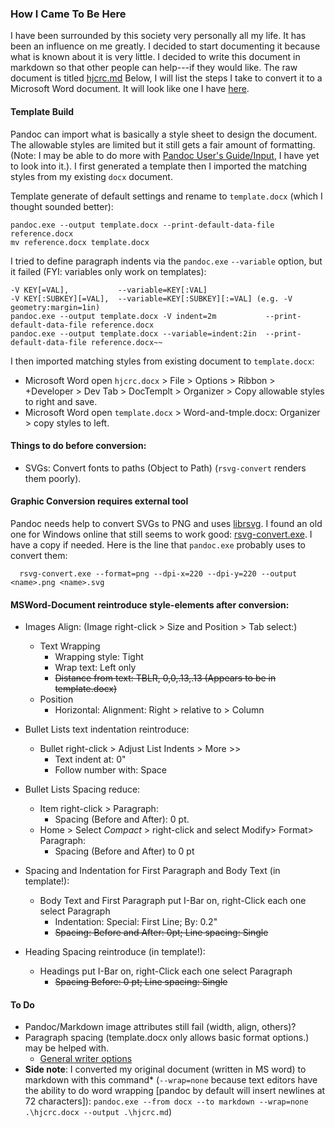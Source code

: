 ### How I Came To Be Here

I have been surrounded by this society very personally all my life. It has been an influence on me greatly. I decided to start documenting it because what is known about it is very little. I decided to write this document in markdown so that other people can help---if they would like. The raw document is titled [hjcrc.md](https://github.com/EdenWise/hjcrc/blob/main/hjcrc.md) Below, I will list the steps I take to convert it to a Microsoft Word document. It will look like one I have [here](http://tinyurl.com/hjcr1).

#### Template Build

Pandoc can import what is basically a style sheet to design the document. The allowable styles are limited but it still gets a fair amount of formatting. (Note: I may be able to do more with [Pandoc User's Guide/Input](https://pandoc.org/MANUAL.html#input), I have yet to look into it.). I first generated a template then I imported the matching styles from my existing `docx` document.

Template generate of default settings and rename to `template.docx` (which I thought sounded better):

    pandoc.exe --output template.docx --print-default-data-file reference.docx
    mv reference.docx template.docx

I tried to define paragraph indents via the `pandoc.exe` `--variable` option, but it failed (FYI: variables only work on templates):

    -V KEY[=VAL],           --variable=KEY[:VAL]
    -V KEY[:SUBKEY][=VAL],  --variable=KEY[:SUBKEY][:=VAL] (e.g. -V geometry:margin=1in)
    pandoc.exe --output template.docx -V indent=2m           --print-default-data-file reference.docx   
    pandoc.exe --output template.docx --variable=indent:2in  --print-default-data-file reference.docx~~

I then imported matching styles from existing document to `template.docx`:

* Microsoft Word open `hjcrc.docx` > File > Options > Ribbon > +Developer > Dev Tab > DocTemplt > Organizer > Copy allowable styles to right and save.
* Microsoft Word open `template.docx`  > Word-and-tmple.docx: Organizer > copy styles to left.

#### Things to do before conversion:

* SVGs: Convert fonts to paths (Object to Path) (`rsvg-convert` renders them poorly).

#### Graphic Conversion requires external tool

Pandoc needs help to convert SVGs to PNG and uses [librsvg](https://wiki.gnome.org/action/show/Projects/LibRsvg). I found an old one for Windows online that still seems to work good: [rsvg-convert.exe](https://opensourcepack.blogspot.com/2012/06/rsvg-convert-svg-image-conversion-tool.html). I have a copy if needed. Here is the line that `pandoc.exe` probably uses to convert them:

      rsvg-convert.exe --format=png --dpi-x=220 --dpi-y=220 --output <name>.png <name>.svg

#### MSWord-Document reintroduce style-elements after conversion:

* Images Align: (Image right-click > Size and Position > Tab select:)
  * Text Wrapping
    * Wrapping style:           Tight
    * Wrap text:                Left only
    * ~~Distance from text:       TBLR, 0,0,.13,.13 (Appears to be in template.docx)~~
  * Position
    * Horizontal: Alignment:    Right > relative to > Column

* Bullet Lists text indentation reintroduce:
  * Bullet right-click > Adjust List Indents > More >>
    * Text indent at:     0"
    * Follow number with: Space
    
* Bullet Lists Spacing reduce:
  * Item right-click > Paragraph:
    * Spacing (Before and After): 0 pt.
  * Home > Select *Compact* > right-click and select Modify> Format> Paragraph:
    * Spacing (Before and After) to 0 pt

* Spacing and Indentation for First Paragraph and Body Text (in template!):
  * Body Text and First Paragraph put I-Bar on, right-Click each one select Paragraph
    * Indentation:          Special: First Line; By: 0.2"
    * ~~Spacing:              Before and After: 0pt; Line spacing: Single~~

* Heading Spacing reintroduce (in template!):
  * Headings put I-Bar on, right-Click each one select Paragraph
    * ~~Spacing             Before:          0 pt; Line spacing: Single~~

#### To Do

* Pandoc/Markdown image attributes still fail (width, align, others)?
* Paragraph spacing (template.docx only allows basic format options.) may be helped with.
  * [General writer options](https://pandoc.org/MANUAL.html#general-writer-options-1)
* **Side note**: I converted my original document (written in MS word) to markdown with this command* (`--wrap=none` because text editors have the ability to do word wrapping [pandoc by default will insert newlines at 72 characters]): `pandoc.exe --from docx --to markdown --wrap=none .\hjcrc.docx --output .\hjcrc.md`)
